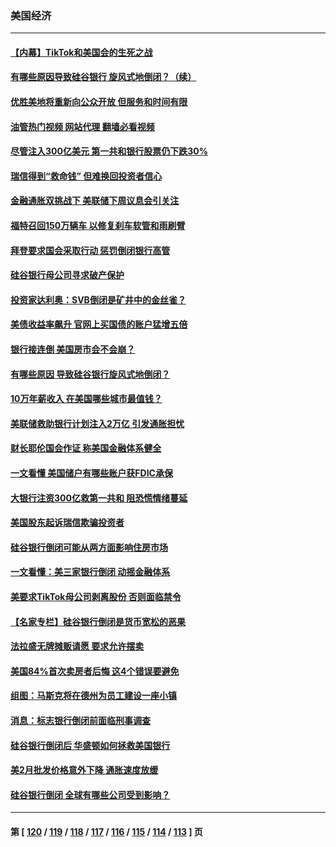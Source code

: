 ### 美国经济
---
#### [【内幕】TikTok和美国会的生死之战](../../pages/ncid1078158/n13953162.md?03190045) 
#### [有哪些原因导致硅谷银行 旋风式地倒闭？（续）](../../pages/ncid1078158/n13952975.md?03190045) 
#### [优胜美地将重新向公众开放 但服务和时间有限](../../pages/ncid1078158/n13952960.md?03190045) 
#### [油管热门视频 网站代理 翻墙必看视频](http://138.2.39.72:81/youtube.html?epic-marker?03190045)
#### [尽管注入300亿美元 第一共和银行股票仍下跌30%](../../pages/ncid1078158/n13952956.md?03190045) 
#### [瑞信得到“救命钱” 但难换回投资者信心](../../pages/ncid1078158/n13952721.md?03190045) 
#### [金融通胀双挑战下 美联储下周议息会引关注](../../pages/ncid1078158/n13952642.md?03190045) 
#### [福特召回150万辆车 以修复刹车软管和雨刷臂](../../pages/ncid1078158/n13952651.md?03190045) 
#### [拜登要求国会采取行动 惩罚倒闭银行高管](../../pages/ncid1078158/n13952592.md?03190045) 
#### [硅谷银行母公司寻求破产保护](../../pages/ncid1078158/n13952539.md?03190045) 
#### [投资家达利奥：SVB倒闭是矿井中的金丝雀？](../../pages/ncid1078158/n13952322.md?03190045) 
#### [美债收益率飙升 官网上买国债的账户猛增五倍](../../pages/ncid1078158/n13952047.md?03190045) 
#### [银行接连倒 美国房市会不会崩？](../../pages/ncid1078158/n13952064.md?03190045) 
#### [有哪些原因 导致硅谷银行旋风式地倒闭？](../../pages/ncid1078158/n13952136.md?03190045) 
#### [10万年薪收入 在美国哪些城市最值钱？](../../pages/ncid1078158/n13952119.md?03190045) 
#### [美联储救助银行计划注入2万亿 引发通胀担忧](../../pages/ncid1078158/n13951980.md?03190045) 
#### [财长耶伦国会作证 称美国金融体系健全](../../pages/ncid1078158/n13951891.md?03190045) 
#### [一文看懂 美国储户有哪些账户获FDIC承保](../../pages/ncid1078158/n13951850.md?03190045) 
#### [大银行注资300亿救第一共和 阻恐慌情绪蔓延](../../pages/ncid1078158/n13951895.md?03190045) 
#### [美国股东起诉瑞信欺骗投资者](../../pages/ncid1078158/n13951898.md?03190045) 
#### [硅谷银行倒闭可能从两方面影响住房市场](../../pages/ncid1078158/n13951874.md?03190045) 
#### [一文看懂：美三家银行倒闭 动摇金融体系](../../pages/ncid1078158/n13951744.md?03190045) 
#### [美要求TikTok母公司剥离股份 否则面临禁令](../../pages/ncid1078158/n13951610.md?03190045) 
#### [【名家专栏】硅谷银行倒闭是货币宽松的恶果](../../pages/ncid1078158/n13950703.md?03190045) 
#### [法拉盛无牌摊贩请愿 要求允许摆卖](../../pages/ncid1078158/n13951309.md?03190045) 
#### [美国84%首次卖房者后悔 这4个错误要避免](../../pages/ncid1078158/n13951133.md?03190045) 
#### [组图：马斯克将在德州为员工建设一座小镇](../../pages/ncid1078158/n13950869.md?03190045) 
#### [消息：标志银行倒闭前面临刑事调查](../../pages/ncid1078158/n13951016.md?03190045) 
#### [硅谷银行倒闭后 华盛顿如何拯救美国银行](../../pages/ncid1078158/n13951021.md?03190045) 
#### [美2月批发价格意外下降 通胀速度放缓](../../pages/ncid1078158/n13950966.md?03190045) 
#### [硅谷银行倒闭 全球有哪些公司受到影响？](../../pages/ncid1078158/n13950704.md?03190045) 

---
#### 第 [ [120](./120.md?03190045) / [119](./119.md?03190045) / [118](./118.md?03190045) / [117](./117.md?03190045) / [116](./116.md?03190045) / [115](./115.md?03190045) / [114](./114.md?03190045) / [113](./113.md?03190045) ] 页
